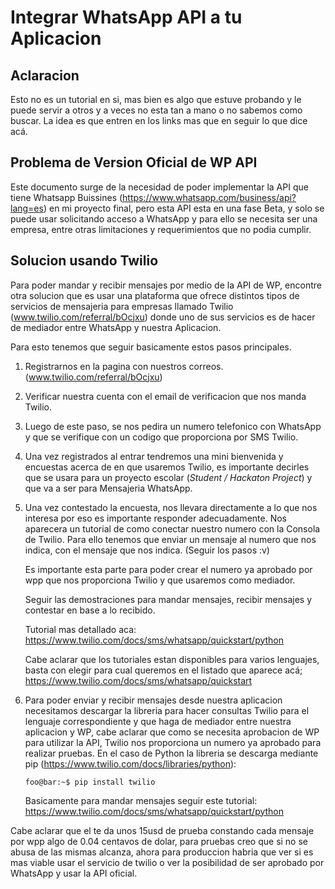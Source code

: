# Integrar WhatsApp API a tu Aplicacion
## Aclaracion
Esto no es un tutorial en si, mas bien es algo que estuve probando y le puede servir a otros y a veces no esta tan a mano o no sabemos como buscar. La idea es que entren en los links mas que en seguir lo que dice acá.
## Problema de Version Oficial de WP API
Este documento surge de la necesidad de poder implementar la API que tiene Whatsapp Buissines (https://www.whatsapp.com/business/api?lang=es) en mi proyecto final, pero esta API esta en una fase Beta, y solo se puede usar solicitando acceso a WhatsApp y para ello se necesita ser una empresa, entre otras limitaciones y requerimientos que no podia cumplir.
## Solucion usando Twilio
Para poder mandar y recibir mensajes por medio de la API de WP, encontre otra solucion que es usar una plataforma que ofrece distintos tipos de servicios de mensajeria para empresas llamado Twilio (www.twilio.com/referral/bOcjxu) donde uno de sus servicios es de hacer de mediador entre WhatsApp y nuestra Aplicacion.

Para esto tenemos que seguir basicamente estos pasos principales.

 1. Registrarnos en la pagina con nuestros correos. (www.twilio.com/referral/bOcjxu)
 
 2. Verificar nuestra cuenta con el email de verificacion que nos manda Twilio.

 3. Luego de este paso, se nos pedira un numero telefonico con WhatsApp y que se verifique con un codigo que proporciona por SMS Twilio.

 4. Una vez registrados al entrar tendremos una mini bienvenida y encuestas acerca de en que usaremos Twilio, es importante decirles que se usara para un proyecto escolar (*Student / Hackaton Project*) y que va a ser para Mensajeria WhatsApp.
 
 5. Una vez contestado la encuesta, nos llevara directamente a lo que nos interesa por eso es importante responder adecuadamente. Nos aparecera un tutorial de como conectar nuestro numero con la Consola de Twilio. Para ello tenemos que enviar un mensaje al numero que nos indica, con el mensaje que nos indica. (Seguir los pasos :v)

	Es importante esta parte para poder crear el numero ya aprobado por wpp que nos proporciona Twilio y que usaremos como mediador.
	
	Seguir las demostraciones para mandar mensajes, recibir mensajes y contestar en base a lo recibido.
	
	Tutorial mas detallado aca:
	https://www.twilio.com/docs/sms/whatsapp/quickstart/python

	Cabe aclarar que los tutoriales estan disponibles para varios lenguajes, basta con elegir para cual queremos en el listado que aparece acá;
	https://www.twilio.com/docs/sms/whatsapp/quickstart

 
6. Para poder enviar y recibir mensajes desde nuestra aplicacion necesitamos descargar la libreria para hacer consultas Twilio para el lenguaje correspondiente y que haga de mediador entre nuestra aplicacion y WP, cabe aclarar que como se necesita aprobacion de WP para utilizar la API, Twilio nos proporciona un numero ya aprobado para realizar pruebas. 
En el caso de Python la libreria se descarga mediante pip (https://www.twilio.com/docs/libraries/python):

    ```console
    foo@bar:~$ pip install twilio
    ```

	Basicamente para mandar mensajes seguir este tutorial:
https://www.twilio.com/docs/sms/whatsapp/quickstart/python

Cabe aclarar que el te da unos 15usd de prueba constando cada mensaje por wpp algo de 0.04 centavos de dolar, para pruebas creo que si no se abusa de las mismas alcanza, ahora para produccion habria que ver si es mas viable usar el servicio de twilio o ver la posibilidad de ser aprobado por WhatsApp y usar la API oficial.
